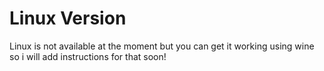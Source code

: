 # Linux Version

Linux is not available at the moment but you can get it working using wine so i will add instructions for that soon!